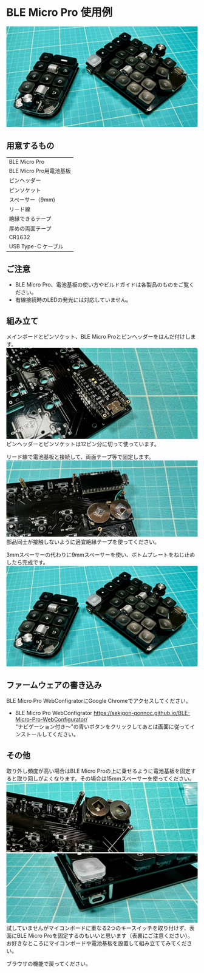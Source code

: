 # BLE Micro Pro 使用例
![](img/IMG_0120.jpeg)

## 用意するもの
||
|-|
|BLE Micro Pro|
|BLE Micro Pro用電池基板|
|ピンヘッダー|
|ピンソケット|
|スペーサー（9mm) |
|リード線|
|絶縁できるテープ|
|厚めの両面テープ|
|CR1632|
|USB Type-C ケーブル|

## ご注意
- BLE Micro Pro、電池基板の使い方やビルドガイドは各製品のものをご覧ください。
- 有線接続時のLEDの発光には対応していません。  

## 組み立て
メインボードとピンソケット、BLE Micro Proとピンヘッダーをはんだ付けします。
![](img/IMG_0086.jpeg)  
ピンヘッダーとピンソケットは12ピン分に切って使っています。

リード線で電池基板と接続して、両面テープ等で固定します。
![](img/IMG_0110.jpeg)  
部品同士が接触しないように適宜絶縁テープを使ってください。

3mmスペーサーの代わりに9mmスペーサーを使い、ボトムプレートをねじ止めしたら完成です。
![](img/IMG_0120.jpeg)  

## ファームウェアの書き込み
BLE Micro Pro WebConfigratorにGoogle Chromeでアクセスしてください。 
- BLE Micro Pro WebConfigrator https://sekigon-gonnoc.github.io/BLE-Micro-Pro-WebConfigurator/  
"ナビゲーション付き〜"の青いボタンをクリックしてあとは画面に従ってインストールしてください。

## その他
取り外し頻度が高い場合はBLE Micro Proの上に乗せるように電池基板を固定すると取り回しがよくなります。その場合は15mmスペーサーを使ってください。  
![](img/IMG_0093.jpeg)  
![](img/IMG_0098.jpeg)  
試していませんがマイコンボードに重なる2つのキースイッチを取り付けず、表面にBLE Micro Proを固定するのもいいと思います（表裏にご注意ください）。お好きなところにマイコンボードや電池基板を設置して組み立ててみてください。  
   
ブラウザの機能で戻ってください。  
